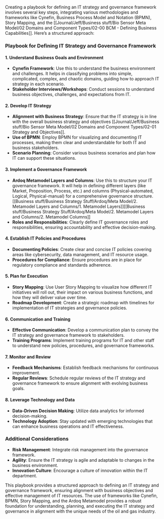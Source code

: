 Creating a playbook for defining an IT strategy and governance framework involves several key steps, integrating various methodologies and frameworks like Cynefin, Business Process Model and Notation (BPMN), Story Mapping, and the [[Journal/Jeff/Business stuff/Bio Sensor Meta Model/02 Domains and Component Types/02-00 BCM - Defining Business Capabilities]]. Here’s a structured approach:

### Playbook for Defining IT Strategy and Governance Framework

#### 1. Understand Business Goals and Environment
   - **Cynefin Framework**: Use this to understand the business environment and challenges. It helps in classifying problems into simple, complicated, complex, and chaotic domains, guiding how to approach IT strategy in each scenario.
   - **Stakeholder Interviews/Workshops**: Conduct sessions to understand business objectives, challenges, and expectations from IT.

#### 2. Develop IT Strategy
   - **Alignment with Business Strategy**: Ensure that the IT strategy is in line with the overall business strategy and objectives [[Journal/Jeff/Business stuff/Bio Sensor Meta Model/02 Domains and Component Types/02-01 Strategy and Objectives]].
   - **Use of BPMN**: Employ BPMN for visualizing and documenting IT processes, making them clear and understandable for both IT and business stakeholders.
   - **Scenario Planning**: Consider various business scenarios and plan how IT can support these situations.

#### 3. Implement a Governance Framework
   - **Ardoq Metamodel Layers and Columns**: Use this to structure your IT governance framework. It will help in defining different layers (like Market, Proposition, Process, etc.) and columns (Physical-automated, Logical, Physical-manual) for a comprehensive governance structure. [[Business stuff/Business Strategy Stuff/Ardoq/Meta Model/2. Metamodel Layers and Columns/1. Metamodel Layers]][[Business stuff/Business Strategy Stuff/Ardoq/Meta Model/2. Metamodel Layers and Columns/2. Metamodel Columns]]
   - **Roles and Responsibilities**: Clearly define IT governance roles and responsibilities, ensuring accountability and effective decision-making.

#### 4. Establish IT Policies and Procedures
   - **Documenting Policies**: Create clear and concise IT policies covering areas like cybersecurity, data management, and IT resource usage.
   - **Procedures for Compliance**: Ensure procedures are in place for regulatory compliance and standards adherence.

#### 5. Plan for Execution
   - **Story Mapping**: Use User Story Mapping to visualize how different IT initiatives will roll out, their impact on various business functions, and how they will deliver value over time.
   - **Roadmap Development**: Create a strategic roadmap with timelines for implementation of IT strategies and governance policies.

#### 6. Communication and Training
   - **Effective Communication**: Develop a communication plan to convey the IT strategy and governance framework to stakeholders.
   - **Training Programs**: Implement training programs for IT and other staff to understand new policies, procedures, and governance frameworks.

#### 7. Monitor and Review
   - **Feedback Mechanisms**: Establish feedback mechanisms for continuous improvement.
   - **Regular Reviews**: Schedule regular reviews of the IT strategy and governance framework to ensure alignment with evolving business goals.

#### 8. Leverage Technology and Data
   - **Data-Driven Decision Making**: Utilize data analytics for informed decision-making.
   - **Technology Adoption**: Stay updated with emerging technologies that can enhance business operations and IT effectiveness.

### Additional Considerations
- **Risk Management**: Integrate risk management into the governance framework.
- **Agility**: Ensure the IT strategy is agile and adaptable to changes in the business environment.
- **Innovation Culture**: Encourage a culture of innovation within the IT department.

This playbook provides a structured approach to defining an IT strategy and governance framework, ensuring alignment with business objectives and effective management of IT resources. The use of frameworks like Cynefin, BPMN, Story Mapping, and the Ardoq Metamodel provides a robust foundation for understanding, planning, and executing the IT strategy and governance in alignment with the unique needs of the oil and gas industry.